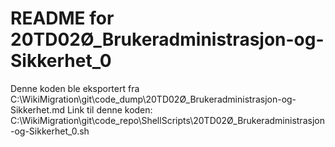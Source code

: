 # README for 20TD02Ø_Brukeradministrasjon-og-Sikkerhet_0
Denne koden ble eksportert fra C:\WikiMigration\git\code_dump\20TD02Ø_Brukeradministrasjon-og-Sikkerhet.md
Link til denne koden: C:\WikiMigration\git\code_repo\ShellScripts\20TD02Ø_Brukeradministrasjon-og-Sikkerhet_0.sh
